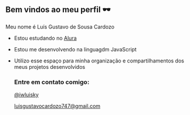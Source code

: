 ## Bem vindos ao meu perfil 🕶️

Meu nome é Luís Gustavo de Sousa Cardozo

- Estou estudando no [Alura](https://www.alura.com.br)
- Estou me desenvolvendo na linguagdm JavaScript
- Utilizo esse espaço para minha organização e compartilhamentos dos meus projetos desenvolvidos

  ### Entre em contato comigo:
  [@iwluisky](https://www.instagram.com/iwluisky?utm_source=ig_web_button_share_sheet&igsh=ZDNlZDc0MzIxNw==)
  
  luisgustavocardozo747@gmail.com

